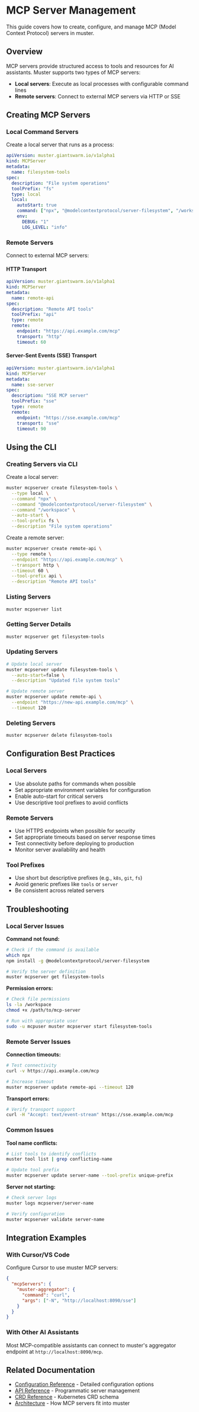 # MCP Server Management

This guide covers how to create, configure, and manage MCP (Model Context Protocol) servers in muster.

## Overview

MCP servers provide structured access to tools and resources for AI assistants. Muster supports two types of MCP servers:

- **Local servers**: Execute as local processes with configurable command lines
- **Remote servers**: Connect to external MCP servers via HTTP or SSE

## Creating MCP Servers

### Local Command Servers

Create a local server that runs as a process:

```yaml
apiVersion: muster.giantswarm.io/v1alpha1
kind: MCPServer
metadata:
  name: filesystem-tools
spec:
  description: "File system operations"
  toolPrefix: "fs"
  type: local
  local:
    autoStart: true
    command: ["npx", "@modelcontextprotocol/server-filesystem", "/workspace"]
    env:
      DEBUG: "1"
      LOG_LEVEL: "info"
```

### Remote Servers

Connect to external MCP servers:

#### HTTP Transport
```yaml
apiVersion: muster.giantswarm.io/v1alpha1
kind: MCPServer
metadata:
  name: remote-api
spec:
  description: "Remote API tools"
  toolPrefix: "api"
  type: remote
  remote:
    endpoint: "https://api.example.com/mcp"
    transport: "http"
    timeout: 60
```

#### Server-Sent Events (SSE) Transport
```yaml
apiVersion: muster.giantswarm.io/v1alpha1
kind: MCPServer
metadata:
  name: sse-server
spec:
  description: "SSE MCP server"
  toolPrefix: "sse"
  type: remote
  remote:
    endpoint: "https://sse.example.com/mcp"
    transport: "sse"
    timeout: 90
```

## Using the CLI

### Creating Servers via CLI

Create a local server:
```bash
muster mcpserver create filesystem-tools \
  --type local \
  --command "npx" \
  --command "@modelcontextprotocol/server-filesystem" \
  --command "/workspace" \
  --auto-start \
  --tool-prefix fs \
  --description "File system operations"
```

Create a remote server:
```bash
muster mcpserver create remote-api \
  --type remote \
  --endpoint "https://api.example.com/mcp" \
  --transport http \
  --timeout 60 \
  --tool-prefix api \
  --description "Remote API tools"
```

### Listing Servers
```bash
muster mcpserver list
```

### Getting Server Details
```bash
muster mcpserver get filesystem-tools
```

### Updating Servers
```bash
# Update local server
muster mcpserver update filesystem-tools \
  --auto-start=false \
  --description "Updated file system tools"

# Update remote server
muster mcpserver update remote-api \
  --endpoint "https://new-api.example.com/mcp" \
  --timeout 120
```

### Deleting Servers
```bash
muster mcpserver delete filesystem-tools
```

## Configuration Best Practices

### Local Servers
- Use absolute paths for commands when possible
- Set appropriate environment variables for configuration
- Enable auto-start for critical servers
- Use descriptive tool prefixes to avoid conflicts

### Remote Servers
- Use HTTPS endpoints when possible for security
- Set appropriate timeouts based on server response times
- Test connectivity before deploying to production
- Monitor server availability and health

### Tool Prefixes
- Use short but descriptive prefixes (e.g., `k8s`, `git`, `fs`)
- Avoid generic prefixes like `tools` or `server`
- Be consistent across related servers

## Troubleshooting

### Local Server Issues

**Command not found:**
```bash
# Check if the command is available
which npx
npm install -g @modelcontextprotocol/server-filesystem

# Verify the server definition
muster mcpserver get filesystem-tools
```

**Permission errors:**
```bash
# Check file permissions
ls -la /workspace
chmod +x /path/to/mcp-server

# Run with appropriate user
sudo -u mcpuser muster mcpserver start filesystem-tools
```

### Remote Server Issues

**Connection timeouts:**
```bash
# Test connectivity
curl -v https://api.example.com/mcp

# Increase timeout
muster mcpserver update remote-api --timeout 120
```

**Transport errors:**
```bash
# Verify transport support
curl -H "Accept: text/event-stream" https://sse.example.com/mcp
```

### Common Issues

**Tool name conflicts:**
```bash
# List tools to identify conflicts
muster tool list | grep conflicting-name

# Update tool prefix
muster mcpserver update server-name --tool-prefix unique-prefix
```

**Server not starting:**
```bash
# Check server logs
muster logs mcpserver/server-name

# Verify configuration
muster mcpserver validate server-name
```

## Integration Examples

### With Cursor/VS Code
Configure Cursor to use muster MCP servers:

```json
{
  "mcpServers": {
    "muster-aggregator": {
      "command": "curl",
      "args": ["-N", "http://localhost:8090/sse"]
    }
  }
}
```

### With Other AI Assistants
Most MCP-compatible assistants can connect to muster's aggregator endpoint at `http://localhost:8090/mcp`.

## Related Documentation

- [Configuration Reference](../reference/configuration.md) - Detailed configuration options
- [API Reference](../reference/api.md) - Programmatic server management  
- [CRD Reference](../reference/crds.md) - Kubernetes CRD schema
- [Architecture](../explanation/architecture.md) - How MCP servers fit into muster 
